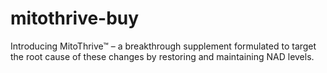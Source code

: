 # mitothrive-buy
Introducing MitoThrive™ – a breakthrough supplement formulated to target the root cause of these changes by restoring and maintaining NAD levels.
